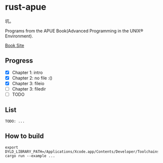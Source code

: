 # rust-apue

坑。

Programs from the APUE Book(Advanced Programming in the UNIX® Environment).

[Book Site](http://www.apuebook.com/)

## Progress

- [x] Chapter 1: intro
- [x] Chapter 2: no file :()
- [x] Chapter 3: fileio
- [ ] Chapter 3: filedir
- [ ] TODO

## List

```
TODO: ...
```

## How to build

```
export DYLD_LIBRARY_PATH=/Applications/Xcode.app/Contents/Developer/Toolchains/XcodeDefault.xctoolchain/usr/lib/
cargo run --example ...
```
